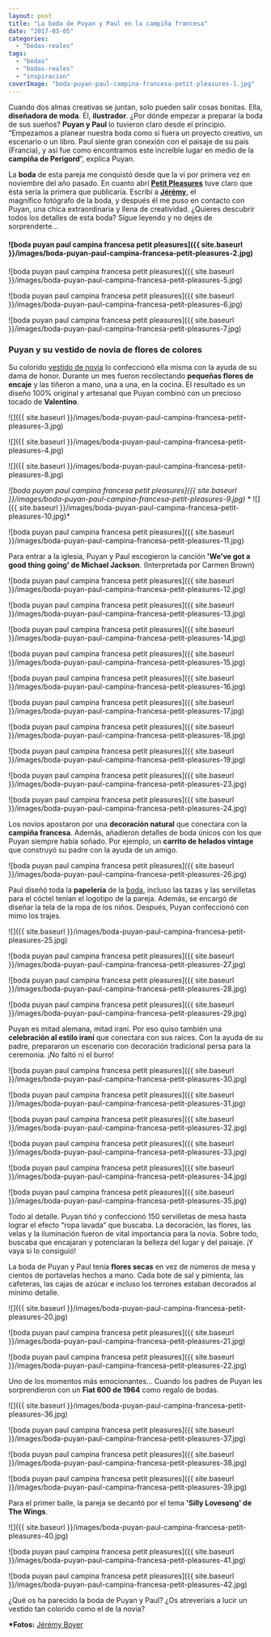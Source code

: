 ```yaml
---
layout: post
title: "La boda de Puyan y Paul en la campiña francesa"
date: "2017-03-05"
categories: 
  - "bodas-reales"
tags: 
  - "bodas"
  - "bodas-reales"
  - "inspiracion"
coverImage: "boda-puyan-paul-campina-francesa-petit-pleasures-1.jpg"
---
```


Cuando dos almas creativas se juntan, solo pueden salir cosas bonitas. Ella, **diseñadora de moda**. Él, **ilustrador**. ¿Por dónde empezar a preparar la boda de sus sueños? **Puyan y Paul** lo tuvieron claro desde el principio. “Empezamos a planear nuestra boda como si fuera un proyecto creativo, un escenario o un libro. Paul siente gran conexión con el paisaje de su país (Francia), y así fue como encontramos este increíble lugar en medio de la **campiña de Perigord**”, explica Puyan.

La **boda** de esta pareja me conquistó desde que la vi por primera vez en noviembre del año pasado. En cuanto abrí **[Petit Pleasures](https://petitpleasures.com/)** tuve claro que ésta sería la primera que publicaría. Escribí a [**Jérémy**](https://www.instagram.com/jeremyboyerweddings/), el magnífico fotógrafo de la boda, y después él me puso en contacto con Puyan, una chica extraordinaria y llena de creatividad. ¿Quieres descubrir todos los detalles de esta boda? Sigue leyendo y no dejes de sorprenderte...

#### ![boda puyan paul campina francesa petit pleasures]({{ site.baseurl }}/images/boda-puyan-paul-campina-francesa-petit-pleasures-2.jpg)

![boda puyan paul campina francesa petit pleasures]({{ site.baseurl }}/images/boda-puyan-paul-campina-francesa-petit-pleasures-5.jpg)

![boda puyan paul campina francesa petit pleasures]({{ site.baseurl }}/images/boda-puyan-paul-campina-francesa-petit-pleasures-6.jpg)

![boda puyan paul campina francesa petit pleasures]({{ site.baseurl }}/images/boda-puyan-paul-campina-francesa-petit-pleasures-7.jpg)

### Puyan y su vestido de novia de flores de colores

Su colorido [vestido de novia](https://petitpleasures.com/vestidos/) lo confeccionó ella misma con la ayuda de su dama de honor. Durante un mes fueron recolectando **pequeñas flores de encaje** y las tiñeron a mano, una a una, en la cocina. El resultado es un diseño 100% original y artesanal que Puyan combinó con un precioso tocado de **Valentino**.

![]({{ site.baseurl }}/images/boda-puyan-paul-campina-francesa-petit-pleasures-3.jpg)

![]({{ site.baseurl }}/images/boda-puyan-paul-campina-francesa-petit-pleasures-4.jpg)

![]({{ site.baseurl }}/images/boda-puyan-paul-campina-francesa-petit-pleasures-8.jpg)

 *![boda puyan paul campina francesa petit pleasures]({{ site.baseurl }}/images/boda-puyan-paul-campina-francesa-petit-pleasures-9.jpg)*  * ![]({{ site.baseurl }}/images/boda-puyan-paul-campina-francesa-petit-pleasures-10.jpg)* 

![boda puyan paul campina francesa petit pleasures]({{ site.baseurl }}/images/boda-puyan-paul-campina-francesa-petit-pleasures-11.jpg)

Para entrar a la iglesia, Puyan y Paul escogieron la canción **'We've got a good thing going' de Michael Jackson**. (Interpretada por Carmen Brown)

![boda puyan paul campina francesa petit pleasures]({{ site.baseurl }}/images/boda-puyan-paul-campina-francesa-petit-pleasures-12.jpg)

![boda puyan paul campina francesa petit pleasures]({{ site.baseurl }}/images/boda-puyan-paul-campina-francesa-petit-pleasures-13.jpg)

![boda puyan paul campina francesa petit pleasures]({{ site.baseurl }}/images/boda-puyan-paul-campina-francesa-petit-pleasures-14.jpg)

![boda puyan paul campina francesa petit pleasures]({{ site.baseurl }}/images/boda-puyan-paul-campina-francesa-petit-pleasures-15.jpg)

![boda puyan paul campina francesa petit pleasures]({{ site.baseurl }}/images/boda-puyan-paul-campina-francesa-petit-pleasures-16.jpg)

![boda puyan paul campina francesa petit pleasures]({{ site.baseurl }}/images/boda-puyan-paul-campina-francesa-petit-pleasures-17.jpg)

![boda puyan paul campina francesa petit pleasures]({{ site.baseurl }}/images/boda-puyan-paul-campina-francesa-petit-pleasures-18.jpg)

![boda puyan paul campina francesa petit pleasures]({{ site.baseurl }}/images/boda-puyan-paul-campina-francesa-petit-pleasures-19.jpg)

![boda puyan paul campina francesa petit pleasures]({{ site.baseurl }}/images/boda-puyan-paul-campina-francesa-petit-pleasures-23.jpg)

![boda puyan paul campina francesa petit pleasures]({{ site.baseurl }}/images/boda-puyan-paul-campina-francesa-petit-pleasures-24.jpg)

Los novios apostaron por una **decoración natural** que conectara con la **campiña francesa**. Además, añadieron detalles de boda únicos con los que Puyan siempre había soñado. Por ejemplo, un **carrito de helados vintage** que construyó su padre con la ayuda de un amigo.

![boda puyan paul campina francesa petit pleasures]({{ site.baseurl }}/images/boda-puyan-paul-campina-francesa-petit-pleasures-26.jpg)

Paul diseñó toda la **papelería** de la [boda](https://petitpleasures.com/bodas/), incluso las tazas y las servilletas para el cóctel tenían el logotipo de la pareja. Además, se encargó de diseñar la tela de la ropa de los niños. Después, Puyan confeccionó con mimo los trajes.

![]({{ site.baseurl }}/images/boda-puyan-paul-campina-francesa-petit-pleasures-25.jpg)

![boda puyan paul campina francesa petit pleasures]({{ site.baseurl }}/images/boda-puyan-paul-campina-francesa-petit-pleasures-27.jpg)

![boda puyan paul campina francesa petit pleasures]({{ site.baseurl }}/images/boda-puyan-paul-campina-francesa-petit-pleasures-28.jpg)

![boda puyan paul campina francesa petit pleasures]({{ site.baseurl }}/images/boda-puyan-paul-campina-francesa-petit-pleasures-29.jpg)

Puyan es mitad alemana, mitad iraní. Por eso quiso también una **celebración al estilo iraní** que conectara con sus raíces. Con la ayuda de su padre, prepararon un escenario con decoración tradicional persa para la ceremonia. ¡No faltó ni el burro!

![boda puyan paul campina francesa petit pleasures]({{ site.baseurl }}/images/boda-puyan-paul-campina-francesa-petit-pleasures-30.jpg)

![boda puyan paul campina francesa petit pleasures]({{ site.baseurl }}/images/boda-puyan-paul-campina-francesa-petit-pleasures-31.jpg)

![boda puyan paul campina francesa petit pleasures]({{ site.baseurl }}/images/boda-puyan-paul-campina-francesa-petit-pleasures-32.jpg)

![boda puyan paul campina francesa petit pleasures]({{ site.baseurl }}/images/boda-puyan-paul-campina-francesa-petit-pleasures-33.jpg)

![boda puyan paul campina francesa petit pleasures]({{ site.baseurl }}/images/boda-puyan-paul-campina-francesa-petit-pleasures-34.jpg)

![boda puyan paul campina francesa petit pleasures]({{ site.baseurl }}/images/boda-puyan-paul-campina-francesa-petit-pleasures-35.jpg)

Todo al detalle. Puyan tiñó y confeccionó 150 servilletas de mesa hasta lograr el efecto “ropa lavada” que buscaba. La decoración, las flores, las velas y la iluminación fueron de vital importancia para la novia. Sobre todo, buscaba que encajaran y potenciaran la belleza del lugar y del paisaje. ¡Y vaya si lo consiguió!

La boda de Puyan y Paul tenía **flores secas** en vez de números de mesa y cientos de portavelas hechos a mano. Cada bote de sal y pimienta, las cafeteras, las cajas de azúcar e incluso los terrones estaban decorados al mínimo detalle.

![]({{ site.baseurl }}/images/boda-puyan-paul-campina-francesa-petit-pleasures-20.jpg)

![boda puyan paul campina francesa petit pleasures]({{ site.baseurl }}/images/boda-puyan-paul-campina-francesa-petit-pleasures-21.jpg)

![boda puyan paul campina francesa petit pleasures]({{ site.baseurl }}/images/boda-puyan-paul-campina-francesa-petit-pleasures-22.jpg)

Uno de los momentos más emocionantes... Cuando los padres de Puyan les sorprendieron con un **Fiat 600 de 1964** como regalo de bodas.

![]({{ site.baseurl }}/images/boda-puyan-paul-campina-francesa-petit-pleasures-36.jpg)

![boda puyan paul campina francesa petit pleasures]({{ site.baseurl }}/images/boda-puyan-paul-campina-francesa-petit-pleasures-37.jpg)

![boda puyan paul campina francesa petit pleasures]({{ site.baseurl }}/images/boda-puyan-paul-campina-francesa-petit-pleasures-38.jpg)

![boda puyan paul campina francesa petit pleasures]({{ site.baseurl }}/images/boda-puyan-paul-campina-francesa-petit-pleasures-39.jpg)

Para el primer baile, la pareja se decantó por el tema **'Silly Lovesong' de The Wings**.

![]({{ site.baseurl }}/images/boda-puyan-paul-campina-francesa-petit-pleasures-40.jpg)

![boda puyan paul campina francesa petit pleasures]({{ site.baseurl }}/images/boda-puyan-paul-campina-francesa-petit-pleasures-41.jpg)

![boda puyan paul campina francesa petit pleasures]({{ site.baseurl }}/images/boda-puyan-paul-campina-francesa-petit-pleasures-42.jpg)

¿Qué os ha parecido la boda de Puyan y Paul? ¿Os atreveríais a lucir un vestido tan colorido como el de la novia?

**\*Fotos:** [Jérémy Boyer](http://www.jeremy-boyer.fr/)
